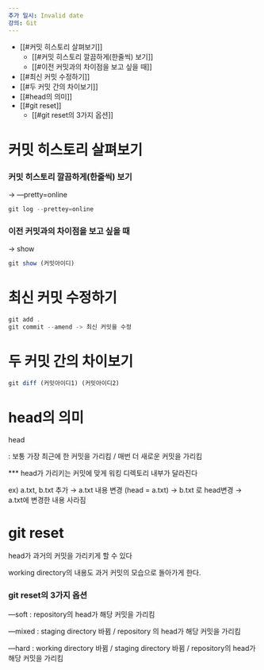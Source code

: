 ```yaml
---
추가 일시: Invalid date
강의: Git
---
```

- [[#커밋 히스토리 살펴보기]]
    - [[#커밋 히스토리 깔끔하게(한줄씩) 보기]]
    - [[#이전 커밋과의 차이점을 보고 싶을 때]]
- [[#최신 커밋 수정하기]]
- [[#두 커밋 간의 차이보기]]
- [[#head의 의미]]
- [[#git reset]]
    - [[#git reset의 3가지 옵션]]

# 커밋 히스토리 살펴보기

### 커밋 히스토리 깔끔하게(한줄씩) 보기

→ —pretty=online

```JavaScript
git log --prettey=online
```

### 이전 커밋과의 차이점을 보고 싶을 때

→ show

```JavaScript
git show (커밋아이디)
```

# 최신 커밋 수정하기

```JavaScript
git add .
git commit --amend -> 최신 커밋을 수정
```

# 두 커밋 간의 차이보기

```JavaScript
git diff (커밋아이디1) (커밋아이디2)
```

  

# head의 의미

head

: 보통 가장 최근에 한 커밋을 가리킴 / 매번 더 새로운 커밋을 가리킴

  

*** head가 가리키는 커밋에 맞게 워킹 디렉토리 내부가 달라진다

ex) a.txt, b.txt 추가 → a.txt 내용 변경 (head = a.txt) → b.txt 로 head변경 → a.txt에 변경한 내용 사라짐

  

# git reset

head가 과거의 커밋을 가리키게 할 수 있다

working directory의 내용도 과거 커밋의 모습으로 돌아가게 한다.

  

### git reset의 3가지 옵션

—soft : repository의 head가 해당 커밋을 가리킴

—mixed : staging directory 바뀜 / repository 의 head가 해당 커밋을 가리킴

—hard : working directory 바뀜 / staging directory 바뀜 / repository의 head가 해당 커밋을 가리킴